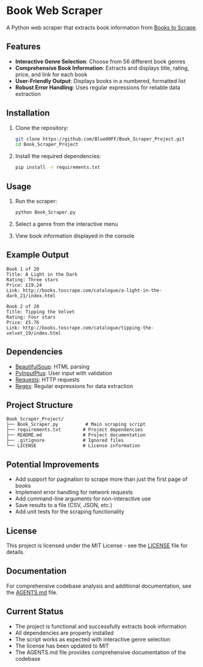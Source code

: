 # Book Web Scraper

A Python web scraper that extracts book information from [Books to Scrape](http://books.toscrape.com/).

## Features

- **Interactive Genre Selection**: Choose from 56 different book genres
- **Comprehensive Book Information**: Extracts and displays title, rating, price, and link for each book
- **User-Friendly Output**: Displays books in a numbered, formatted list
- **Robust Error Handling**: Uses regular expressions for reliable data extraction

## Installation

1. Clone the repository:
   ```bash
   git clone https://github.com/Blue00FF/Book_Scraper_Project.git
   cd Book_Scraper_Project
   ```

2. Install the required dependencies:
   ```bash
   pip install -r requirements.txt
   ```

## Usage

1. Run the scraper:
   ```bash
   python Book_Scraper.py
   ```

2. Select a genre from the interactive menu

3. View book information displayed in the console

## Example Output

```
Book 1 of 20
Title: A Light in the Dark
Rating: Three stars
Price: £19.24
Link: http://books.toscrape.com/catalogue/a-light-in-the-dark_21/index.html

Book 2 of 20
Title: Tipping the Velvet
Rating: Four stars
Price: £5.76
Link: http://books.toscrape.com/catalogue/tipping-the-velvet_19/index.html
```

## Dependencies

- [BeautifulSoup](https://www.crummy.com/software/BeautifulSoup/): HTML parsing
- [PyInputPlus](https://pyinputplus.readthedocs.io/): User input with validation
- [Requests](https://docs.python-requests.org/): HTTP requests
- [Regex](https://docs.python.org/3/library/re.html): Regular expressions for data extraction

## Project Structure

```
Book_Scraper_Project/
├── Book_Scraper.py          # Main scraping script
├── requirements.txt        # Project dependencies
├── README.md               # Project documentation
├── .gitignore              # Ignored files
└── LICENSE                 # License information
```

## Potential Improvements

- Add support for pagination to scrape more than just the first page of books
- Implement error handling for network requests
- Add command-line arguments for non-interactive use
- Save results to a file (CSV, JSON, etc.)
- Add unit tests for the scraping functionality

## License

This project is licensed under the MIT License - see the [LICENSE](LICENSE) file for details.

## Documentation

For comprehensive codebase analysis and additional documentation, see the [AGENTS.md](AGENTS.md) file.

## Current Status

- The project is functional and successfully extracts book information
- All dependencies are properly installed
- The script works as expected with interactive genre selection
- The license has been updated to MIT
- The AGENTS.md file provides comprehensive documentation of the codebase

 
